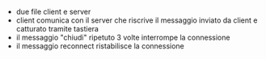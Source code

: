 - due file client e server
- client comunica con il server che riscrive il messaggio inviato da client e catturato tramite tastiera
- il messaggio "chiudi" ripetuto 3 volte interrompe la connessione
- il messaggio reconnect ristabilisce la connessione

